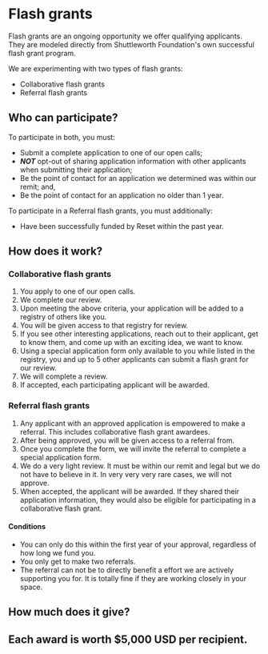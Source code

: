 # Flash grants

Flash grants are an ongoing opportunity we offer qualifying applicants. They are modeled directly from Shuttleworth Foundation's own successful flash grant program.

We are experimenting with two types of flash grants:

* Collaborative flash grants
* Referral flash grants

## Who can participate?

To participate in both, you must:

* Submit a complete application to one of our open calls;
* _**NOT**_ opt-out of sharing application information with other applicants when submitting their application;
* Be the point of contact for an application we determined was within our remit; and,
* Be the point of contact for an application no older than 1 year.

To participate in a Referral flash grants, you must additionally:

* Have been successfully funded by Reset within the past year.

## How does it work?

### Collaborative flash grants

1. You apply to one of our open calls.
2. We complete our review.
3. Upon meeting the above criteria, your application will be added to a registry of others like you. 
4. You will be given access to that registry for review.
5. If you see other interesting applications, reach out to their applicant, get to know them, and come up with an exciting idea, we want to know.
6. Using a special application form only available to you while listed in the registry, you and up to 5 other applicants can submit a flash grant for our review.
7. We will complete a review.
8. If accepted, each participating applicant will be awarded.

### Referral flash grants

1. Any applicant with an approved application is empowered to make a referral. This includes collaborative flash grant awardees.
2.  After being approved, you will be given access to a referral from. 
3. Once you complete the form, we will invite the referral to complete a special application form.
4. We do a very light review. It must be within our remit and legal but we do not have to believe in it. In very very very rare cases, we will not approve.
5. When accepted, the applicant will be awarded. If they shared their application information, they would also be eligible for participating in a collaborative flash grant.

#### Conditions

* You can only do this within the first year of your approval, regardless of how long we fund you. 
* You only get to make two referrals.
* The referral can not be to directly benefit a effort we are actively supporting you for. It is totally fine if they are working closely in your space.

## How much does it give?

Each award is worth $5,000 USD per recipient.   
- 





